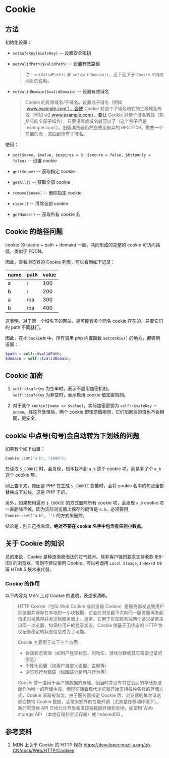 # Cookie

## 方法

初始化设置：

- `setSafeKey($safeKey)` -- 设置安全密钥

- `setValidPath($validPath)` -- 设置有效路径

  > 注：`setValidPath()` 和 `setValidDomain()`，见下面关于 `Cookie 的路径问题` 的说明。

- `setValidDomain($validDomain)` -- 设置有效域名

  > Cookie 的有效域名/子域名。设置成子域名（例如 'www.example.com'），会使 Cookie 对这个子域名和它的三级域名有效（例如 w2.www.example.com）。要让 Cookie 对整个域名有效（包括它的全部子域名），只要设置成域名就可以了（这个例子里是 'example.com'）。旧版浏览器仍然在使用废弃的 RFC 2109，需要一个前置的点 `.` 来匹配所有子域名。

使用：

- `set($name, $value, $expires = 0, $secure = false, $httponly = false)` -- 设置 cookie

- `get($name)` -- 获取指定 cookie

- `getAll()` -- 获取全部 cookie

- `remove($name)` -- 删除指定 cookie

- `clear()` -- 清除全部 cookie

- `getNames()` -- 获取所有 cookie 名

## Cookie 的路径问题

cookie 的 (name + path + domain) 一起，共同形成的完整的 cookie 可访问路径，类似于 FQCN。

因此，查看浏览器的 Cookie 列表，可以看到如下记录：

| name | path | value |
| ---- | ---- | ----- |
| a    | /    | 100   |
| b    | /    | 200   |
| a    | /oa  | 300   |
| b    | /oa  | 400   |

这表明，对于同一个域名下的网站，是可能有多个同名 cookie 存在的，只要它们的 path 不同就行。

因此，在本 `Cookie类` 中，所有调用 php 内置函数 `setcookie()` 的地方，都强制设置：

```php
$path = self::$validPath;
$domain = self::$validDomain;
```

## Cookie 加密

1. `self::$safeKey` 为空串时，表示不启用加密机制。<br>`self::$safeKey` 为非空时，表示启用 cookie 值加密机制。

1. 对于某个 `cookie[$name => $value]`，实际加密密钥为 `self::$safeKey + $name`。经这样处理后，两个 cookie 即使原值相同，它们加密后的值也不会相同，更安全。

## cookie 中点号(句号)会自动转为下划线的问题

如果有个如下设置：

```php
Cookie::set("a.b", "1000");
```

在读取 `$_COOKIE` 时，会发现，根本找不到 `a.b` 这个 cookie 项，而是多了个 `a_b` 这个 cookie 项。

网上查下来，原因是 PHP 在生成 `$_COOKIE` 变量时，会将 cookie 名中的句点全部替换成下划线，这是 PHP 干的。

另外，如果想用遍历 `$_COOKIE` 的方式删除所有 cookie 项，会发现 `a_b` cookie 项一直删除不掉，因为实际浏览器上保存的键值是 `a.b`。必须要用 `Cookie::set("a.b", '')` 的方式来删除。

结论是：别自己找麻烦，**绝对不要在 cookie 名字中包含有任何小数点**。

## 关于 Cookie 的知识

总的来说，Cookie 是种逐渐被淘汰的过气技术。除非客户强烈要求支持老款 IE6-IE8 的浏览器，否则不建议使用 Cookie，可以考虑用 `Local Stoage`, `Indexed DB` 等 HTML5 技术来代替。

### Cookie 的作用

以下内容为 MSN 上对 Cookie 的说明，表述很清晰。

> HTTP Cookie（也叫 Web Cookie 或浏览器 Cookie）是服务器发送到用户浏览器并保存在本地的一小块数据，它会在浏览器下次向同一服务器再发起请求时被携带并发送到服务器上。通常，它用于告知服务端两个请求是否来自同一浏览器，如保持用户的登录状态。Cookie 使基于无状态的 HTTP 协议记录稳定的状态信息成为了可能。
>
> Cookie 主要用于以下三个方面：
>
> - 会话状态管理（如用户登录状态、购物车、游戏分数或其它需要记录的信息）
> - 个性化设置（如用户自定义设置、主题等）
> - 浏览器行为跟踪（如跟踪分析用户行为等）
>
> Cookie 曾一度用于客户端数据的存储，因当时并没有其它合适的存储办法而作为唯一的存储手段，但现在随着现代浏览器开始支持各种各样的存储方式，Cookie 渐渐被淘汰。由于服务器指定 Cookie 后，浏览器的每次请求都会携带 Cookie 数据，会带来额外的性能开销（尤其是在移动环境下）。新的浏览器 API 已经允许开发者直接将数据存储到本地，如使用 Web storage API （本地存储和会话存储）或 IndexedDB 。

## 参考资料

1. MDN 上关于 Cookie 的 HTTP 规范 <https://developer.mozilla.org/zh-CN/docs/Web/HTTP/Cookies>
